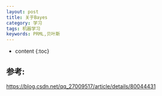 ```yaml
---
layout: post
title: 关于Bayes
category: 学习
tags: 机器学习
keywords: PRML,贝叶斯
---
```


* content
{:toc}




## 参考:
<https://blog.csdn.net/qq_27009517/article/details/80044431>